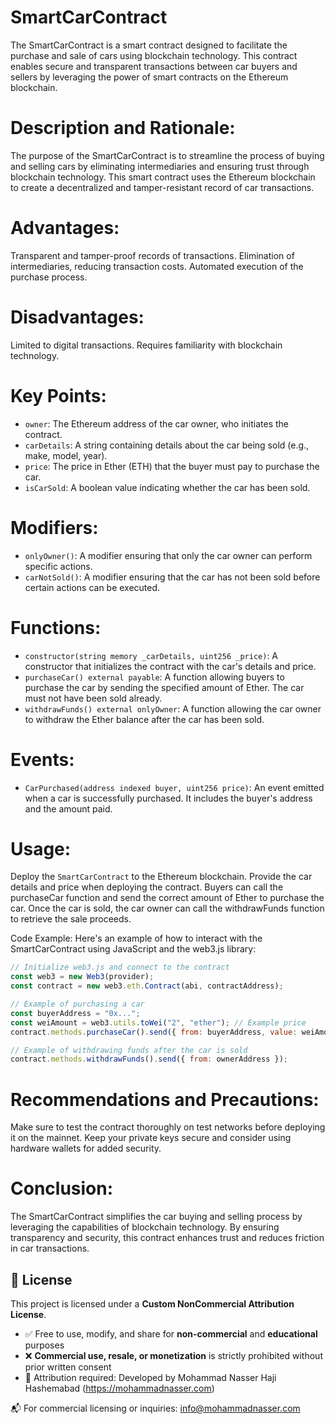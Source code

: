 # SmartCarContract
The SmartCarContract is a smart contract designed to facilitate the purchase and sale of cars using blockchain technology. This contract enables secure and transparent transactions between car buyers and sellers by leveraging the power of smart contracts on the Ethereum blockchain.

# Description and Rationale:
The purpose of the SmartCarContract is to streamline the process of buying and selling cars by eliminating intermediaries and ensuring trust through blockchain technology. This smart contract uses the Ethereum blockchain to create a decentralized and tamper-resistant record of car transactions.

# Advantages:
Transparent and tamper-proof records of transactions.
Elimination of intermediaries, reducing transaction costs.
Automated execution of the purchase process.

# Disadvantages:
Limited to digital transactions.
Requires familiarity with blockchain technology.

# Key Points:
* `owner`: The Ethereum address of the car owner, who initiates the contract.
* `carDetails`: A string containing details about the car being sold (e.g., make, model, year).
* `price`: The price in Ether (ETH) that the buyer must pay to purchase the car.
* `isCarSold`: A boolean value indicating whether the car has been sold.
  
# Modifiers:
* `onlyOwner()`: A modifier ensuring that only the car owner can perform specific actions.
* `carNotSold()`: A modifier ensuring that the car has not been sold before certain actions can be executed.
  
# Functions:
* `constructor(string memory _carDetails, uint256 _price)`: A constructor that initializes the contract with the car's details and price.
* `purchaseCar() external payable`: A function allowing buyers to purchase the car by sending the specified amount of Ether. The car must not have been sold already.
* `withdrawFunds() external onlyOwner`: A function allowing the car owner to withdraw the Ether balance after the car has been sold.
  
# Events:
* `CarPurchased(address indexed buyer, uint256 price)`: An event emitted when a car is successfully purchased. It includes the buyer's address and the amount paid.

# Usage:
Deploy the `SmartCarContract` to the Ethereum blockchain.
Provide the car details and price when deploying the contract.
Buyers can call the purchaseCar function and send the correct amount of Ether to purchase the car.
Once the car is sold, the car owner can call the withdrawFunds function to retrieve the sale proceeds.

Code Example:
Here's an example of how to interact with the SmartCarContract using JavaScript and the web3.js library:

```javascript
// Initialize web3.js and connect to the contract
const web3 = new Web3(provider);
const contract = new web3.eth.Contract(abi, contractAddress);

// Example of purchasing a car
const buyerAddress = "0x...";
const weiAmount = web3.utils.toWei("2", "ether"); // Example price
contract.methods.purchaseCar().send({ from: buyerAddress, value: weiAmount });

// Example of withdrawing funds after the car is sold
contract.methods.withdrawFunds().send({ from: ownerAddress });
```
# Recommendations and Precautions:
Make sure to test the contract thoroughly on test networks before deploying it on the mainnet.
Keep your private keys secure and consider using hardware wallets for added security.

# Conclusion:
The SmartCarContract simplifies the car buying and selling process by leveraging the capabilities of blockchain technology. By ensuring transparency and security, this contract enhances trust and reduces friction in car transactions.
## 📜 License

This project is licensed under a **Custom NonCommercial Attribution License**.

- ✅ Free to use, modify, and share for **non-commercial** and **educational** purposes
- ❌ **Commercial use, resale, or monetization** is strictly prohibited without prior written consent
- 📛 Attribution required: Developed by Mohammad Nasser Haji Hashemabad (https://mohammadnasser.com)

📬 For commercial licensing or inquiries: [info@mohammadnasser.com](mailto:info@mohammadnasser.com)

